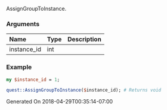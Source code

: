 AssignGroupToInstance.
### Arguments
**Name**|**Type**|**Description**
:---|:---|:---
instance_id|int|

### Example

```perl
my $instance_id = 1;

quest::AssignGroupToInstance($instance_id); # Returns void
```


Generated On 2018-04-29T00:35:14-07:00